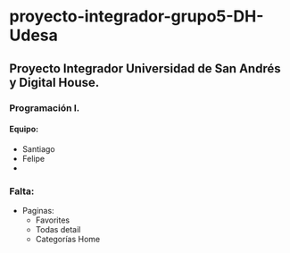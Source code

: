 # proyecto-integrador-grupo5-DH-Udesa
## Proyecto Integrador Universidad de San Andrés y Digital House. 
### Programación I. 

#### Equipo:
- Santiago
- Felipe
-


### Falta:
- Paginas:
    - Favorites
    - Todas detail
    - Categorías Home